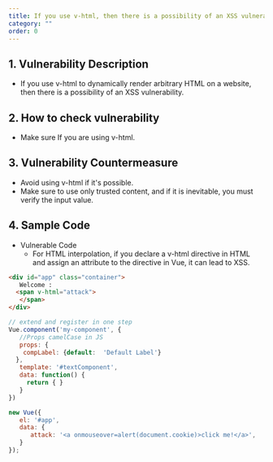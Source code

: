 ```yaml
---
title: If you use v-html, then there is a possibility of an XSS vulnerability.
category: ""
order: 0
---
```


## 1. Vulnerability Description
* If you use v-html to dynamically render arbitrary HTML on a website, then there is a possibility of an XSS vulnerability.

## 2. How to check vulnerability
* Make sure If you are using v-html.

## 3.  Vulnerability Countermeasure
* Avoid using v-html if it's possible.
* Make sure to use only trusted content, and if it is inevitable, you must verify the input value.

## 4. Sample Code
* Vulnerable Code
   * For HTML interpolation, if you declare a v-html directive in HTML and assign an attribute to the directive in Vue, it can lead to XSS.

```html
<div id="app" class="container">
   Welcome :
  <span v-html="attack">
   </span>
</div>
```

```js
// extend and register in one step
Vue.component('my-component', {
   //Props camelCase in JS
   props: {
    compLabel: {default:  'Default Label'}
  },
   template: '#textComponent',
   data: function() {
     return { }
   }
})

new Vue({
   el: '#app',
   data: {
      attack: '<a onmouseover=alert(document.cookie)>click me!</a>',
   }
});
```

